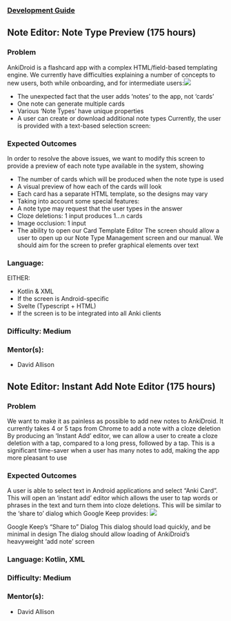 ### [Development Guide](https://github.com/ankidroid/Anki-Android/wiki/Development-Guide#getting-started)
## Note Editor: Note Type Preview (175 hours)
### Problem

AnkiDroid is a flashcard app with a complex HTML/field-based templating engine. We currently have difficulties explaining a number of concepts to new users, both while onboarding, and for intermediate users:![](https://lh7-rt.googleusercontent.com/docsz/AD_4nXeTCTie94V5RFMuz8rwWozOSO3k0w1-0MUE3THMoyl-ubvbdMDlRW9JJUf9J81SGbCgyCFRX-HdKw5gGU9LJZme42vkzfOucsG9cW1Rj1yEXhGT5Nf_RqL1hQxMMb9HuhuiZPmW30d9P1ON5tj3-8086xs?key=MMP2W95DdARl_LNLmuznQg)

- The unexpected fact that the user adds ‘notes’ to the app, not ‘cards’
- One note can generate multiple cards
- Various ‘Note Types’ have unique properties
- A user can create or download additional note types
Currently, the user is provided with a text-based selection screen:
### Expected Outcomes
In order to resolve the above issues, we want to modify this screen to provide a preview of each note type available in the system, showing
- The number of cards which will be produced when the note type is used
- A visual preview of how each of the cards will look
- Each card has a separate HTML template, so the designs may vary
- Taking into account some special features: 
- A note type may request that the user types in the answer
- Cloze deletions: 1 input produces 1…n cards
- Image occlusion: 1 input
- The ability to open our Card Template Editor
The screen should allow a user to open up our Note Type Management screen and our manual. We should aim for the screen to prefer graphical elements over text
### Language:
EITHER:
- Kotlin & XML
- If the screen is Android-specific
- Svelte (Typescript + HTML)
- If the screen is to be integrated into all Anki clients
### Difficulty: Medium
### Mentor(s):
- David Allison

## Note Editor: Instant Add Note Editor (175 hours)
### Problem
We want to make it as painless as possible to add new notes to AnkiDroid.
It currently takes 4 or 5 taps from Chrome to add a note with a cloze deletion
By producing an ‘Instant Add’ editor, we can allow a user to create a cloze deletion with a tap, compared to a long press, followed by a tap. This is a significant time-saver when a user has many notes to add, making the app more pleasant to use
### Expected Outcomes
A user is able to select text in Android applications and select “Anki Card”. This will open an ‘instant add’ editor which allows the user to tap words or phrases in the text and turn them into cloze deletions.
This will be similar to the ‘share to’ dialog which Google Keep provides:
![](https://lh7-rt.googleusercontent.com/docsz/AD_4nXciZuW5wGMvlvmzbAJz0m0R_clcaW3oc1ZoBbffm-aQcTMrHjfCWvEToIoeJefCeWPOKeyOkFiCqO6AWSXYkZn_Gvr3V9g3x6AwSJpY-Efafk7rVqU_EpA95oqPVHh38jOwLPrQO2GAsPyd309S5kaHmdI?key=MMP2W95DdARl_LNLmuznQg)

Google Keep’s “Share to” Dialog
This dialog should load quickly, and be minimal in design
The dialog should allow loading of AnkiDroid’s heavyweight ‘add note’ screen
### Language: Kotlin, XML
### Difficulty: Medium 
### Mentor(s):
- David Allison